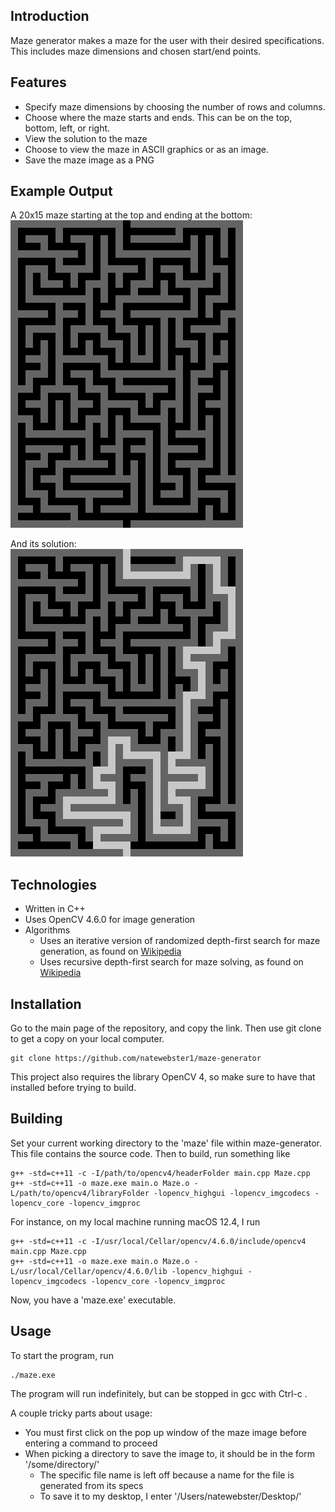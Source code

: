 ## Introduction
Maze generator makes a maze for the user with their desired specifications.
This includes maze dimensions and chosen start/end points.

## Features
* Specify maze dimensions by choosing the number of rows and columns.
* Choose where the maze starts and ends. This can be on the top, bottom,
left, or right.
* View the solution to the maze
* Choose to view the maze in ASCII graphics or as an image.
* Save the maze image as a PNG

## Example Output
A 20x15 maze starting at the top and ending at the bottom:  
![20x15 maze](./maze/images/maze_20x15_TB.png)

And its solution:  
![2015 maze solution](./maze/images/maze_20x15_TB_soltn.png)

## Technologies
* Written in C++
* Uses OpenCV 4.6.0 for image generation
* Algorithms
    * Uses an iterative version of randomized depth-first search for maze generation,
    as found on [Wikipedia](https://en.wikipedia.org/wiki/Maze_generation_algorithm#Iterative_implementation)
    * Uses recursive depth-first search for maze solving,
    as found on [Wikipedia](https://en.wikipedia.org/wiki/Maze-solving_algorithm#Recursive_algorithm)

## Installation
Go to the main page of the repository, and copy the link. Then use
git clone to get a copy on your local computer.
```
git clone https://github.com/natewebster1/maze-generator
```
This project also requires the library OpenCV 4, so make sure to have that installed
before trying to build.

## Building
Set your current working directory to the 'maze' file within maze-generator. This 
file contains the source code. Then to build, run something like

```
g++ -std=c++11 -c -I/path/to/opencv4/headerFolder main.cpp Maze.cpp
g++ -std=c++11 -o maze.exe main.o Maze.o -L/path/to/opencv4/libraryFolder -lopencv_highgui -lopencv_imgcodecs -lopencv_core -lopencv_imgproc
```

For instance, on my local machine running macOS 12.4, I run
```
g++ -std=c++11 -c -I/usr/local/Cellar/opencv/4.6.0/include/opencv4 main.cpp Maze.cpp
g++ -std=c++11 -o maze.exe main.o Maze.o -L/usr/local/Cellar/opencv/4.6.0/lib -lopencv_highgui -lopencv_imgcodecs -lopencv_core -lopencv_imgproc
```

Now, you have a 'maze.exe' executable.


## Usage
To start the program, run
```
./maze.exe
```

The program will run indefinitely, but can be stopped in gcc with Ctrl-c .

A couple tricky parts about usage:
* You must first click on the pop up window of the maze image before entering a command to proceed
* When picking a directory to save the image to, it should be in the form '/some/directory/'
    * The specific file name is left off because a name for the file is generated from its specs
    * To save it to my desktop, I enter '/Users/natewebster/Desktop/'
